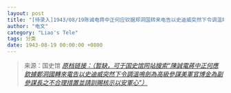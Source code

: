 ```yaml
---
layout: post
title: "[待录入]1943/08/19陈诚电蒋中正何应钦据郑洞国转来电告以史迪威突然下令调温鸣剑为高级参谋美军官博金为副参谋长之不合理措置并请训赐核示以安军心"
author: "电文"
category: "Liao's Tele"
tags: 分类
date: 1943-08-19 00:00:00 +0800
---
```

> 来源：国史馆 [*原档链接：（暂缺，可于国史馆网站搜索“陳誠電蔣中正何應欽據鄭洞國轉來電告以史迪威突然下令調溫鳴劍為高級參謀美軍官博金為副參謀長之不合理措置並請訓賜核示以安軍心”）*]()
